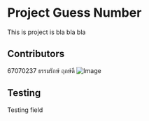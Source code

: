 # Project Guess Number
This is project is bla bla bla

## Contributors
67070237 ธรรมรักษ์  ฤกษ์ดี
![Image](https://github.com/user-attachments/assets/8cfcff7e-9a8d-4a6e-bc54-223c960cd161)

## Testing

Testing field

